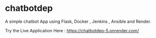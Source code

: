 # chatbotdep
A simple chatbot App using Flask, Docker , Jenkins , Ansible and Render.

Try the Live Application Here : 
https://chatbotdep-5.onrender.com/
